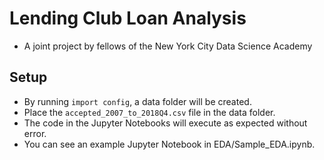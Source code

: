 # Lending Club Loan Analysis

- A joint project by fellows of the New York City Data Science Academy

## Setup
- By running `import config`, a data folder will be created.
- Place the `accepted_2007_to_2018Q4.csv` file in the data folder.
- The code in the Jupyter Notebooks will execute as expected without error.
- You can see an example Jupyter Notebook in EDA/Sample_EDA.ipynb.